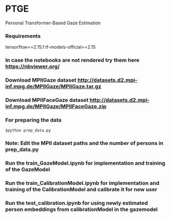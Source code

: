 # PTGE
Personal Transformer-Based Gaze Estimation
### Requirements
tensorflow==2.15.1
tf-models-official==2.15
### In case the notebooks are not rendered try them here https://nbviewer.org/
### Download MPIIGaze dataset http://datasets.d2.mpi-inf.mpg.de/MPIIGaze/MPIIGaze.tar.gz
### Download MPIIFaceGaze dataset http://datasets.d2.mpi-inf.mpg.de/MPIIGaze/MPIIFaceGaze.zip

### For preparing the data
```$python prep_data.py```
### Note: Edit the MPII dataset paths and the number of persons in prep_data.py
### Run the train_GazeModel.ipynb for implementation and training of the GazeModel
### Run the train_CalibrationModel.ipynb for implementation and training of the CalibrationModel and calibrate it for new user
### Run the test_calibration.ipynb for using newly estimated person embeddings from calibrationModel in the gazemodel

